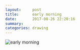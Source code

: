 ```yaml
---
layout:     post
title:      early morning
date:       2017-08-26 22:20:16
summary:    
categories: drawing
---
```

![early morning](/images/diary/early-morning.png "I like the smell.")
